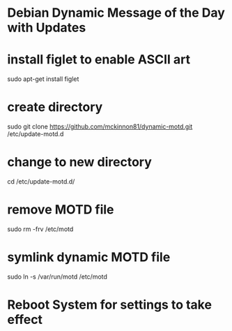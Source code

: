 Debian Dynamic Message of the Day with Updates
================================================

# install figlet to enable ASCII art
sudo apt-get install figlet

# create directory
sudo git clone https://github.com/mckinnon81/dynamic-motd.git /etc/update-motd.d

# change to new directory
cd /etc/update-motd.d/

# remove MOTD file
sudo rm -frv /etc/motd

# symlink dynamic MOTD file
sudo ln -s /var/run/motd /etc/motd

# Reboot System for settings to take effect

